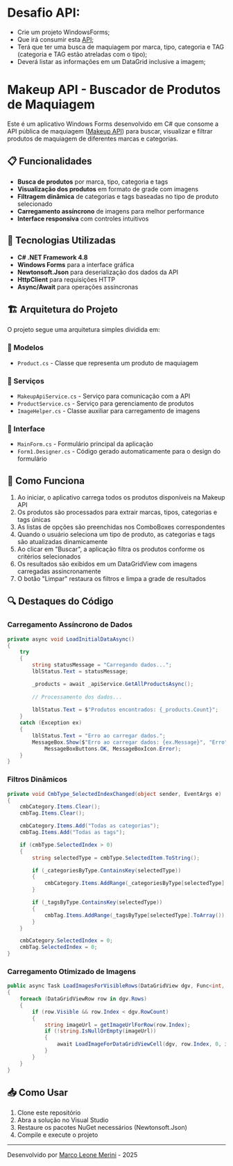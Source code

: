 # Desafio API:

- Crie um projeto WindowsForms;
- Que irá consumir esta [API](https://makeup-api.herokuapp.com/);
- Terá que ter uma busca de maquiagem por marca, tipo, categoria e TAG (categoria e TAG estão atreladas com o tipo);
- Deverá listar as informações em um DataGrid inclusive a imagem;

# Makeup API - Buscador de Produtos de Maquiagem

Este é um aplicativo Windows Forms desenvolvido em C# que consome a API pública de maquiagem ([Makeup API](https://makeup-api.herokuapp.com/)) para buscar, visualizar e filtrar produtos de maquiagem de diferentes marcas e categorias.

## 📋 Funcionalidades

- **Busca de produtos** por marca, tipo, categoria e tags
- **Visualização dos produtos** em formato de grade com imagens
- **Filtragem dinâmica** de categorias e tags baseadas no tipo de produto selecionado
- **Carregamento assíncrono** de imagens para melhor performance
- **Interface responsiva** com controles intuitivos

## 🚀 Tecnologias Utilizadas

- **C# .NET Framework 4.8**
- **Windows Forms** para a interface gráfica
- **Newtonsoft.Json** para deserialização dos dados da API
- **HttpClient** para requisições HTTP
- **Async/Await** para operações assíncronas

## 🏗️ Arquitetura do Projeto

O projeto segue uma arquitetura simples dividida em:

### 📁 Modelos

- `Product.cs` - Classe que representa um produto de maquiagem

### 📁 Serviços

- `MakeupApiService.cs` - Serviço para comunicação com a API
- `ProductService.cs` - Serviço para gerenciamento de produtos
- `ImageHelper.cs` - Classe auxiliar para carregamento de imagens

### 📁 Interface

- `MainForm.cs` - Formulário principal da aplicação
- `Form1.Designer.cs` - Código gerado automaticamente para o design do formulário

## 📝 Como Funciona

1. Ao iniciar, o aplicativo carrega todos os produtos disponíveis na Makeup API
2. Os produtos são processados para extrair marcas, tipos, categorias e tags únicas
3. As listas de opções são preenchidas nos ComboBoxes correspondentes
4. Quando o usuário seleciona um tipo de produto, as categorias e tags são atualizadas dinamicamente
5. Ao clicar em "Buscar", a aplicação filtra os produtos conforme os critérios selecionados
6. Os resultados são exibidos em um DataGridView com imagens carregadas assincronamente
7. O botão "Limpar" restaura os filtros e limpa a grade de resultados

## 🔍 Destaques do Código

### Carregamento Assíncrono de Dados

```csharp
private async void LoadInitialDataAsync()
{
    try
    {
        string statusMessage = "Carregando dados...";
        lblStatus.Text = statusMessage;

        _products = await _apiService.GetAllProductsAsync();
        
        // Processamento dos dados...
        
        lblStatus.Text = $"Produtos encontrados: {_products.Count}";
    }
    catch (Exception ex)
    {
        lblStatus.Text = "Erro ao carregar dados.";
        MessageBox.Show($"Erro ao carregar dados: {ex.Message}", "Erro", 
            MessageBoxButtons.OK, MessageBoxIcon.Error);
    }
}
```

### Filtros Dinâmicos

```csharp
private void CmbType_SelectedIndexChanged(object sender, EventArgs e)
{
    cmbCategory.Items.Clear();
    cmbTag.Items.Clear();

    cmbCategory.Items.Add("Todas as categorias");
    cmbTag.Items.Add("Todas as tags");

    if (cmbType.SelectedIndex > 0)
    {
        string selectedType = cmbType.SelectedItem.ToString();

        if (_categoriesByType.ContainsKey(selectedType))
        {
            cmbCategory.Items.AddRange(_categoriesByType[selectedType].ToArray());
        }

        if (_tagsByType.ContainsKey(selectedType))
        {
            cmbTag.Items.AddRange(_tagsByType[selectedType].ToArray());
        }
    }

    cmbCategory.SelectedIndex = 0;
    cmbTag.SelectedIndex = 0;
}
```

### Carregamento Otimizado de Imagens

```csharp
public async Task LoadImagesForVisibleRows(DataGridView dgv, Func<int, string> getImageUrlForRow)
{
    foreach (DataGridViewRow row in dgv.Rows)
    {
        if (row.Visible && row.Index < dgv.RowCount)
        {
            string imageUrl = getImageUrlForRow(row.Index);
            if (!string.IsNullOrEmpty(imageUrl))
            {
                await LoadImageForDataGridViewCell(dgv, row.Index, 0, imageUrl);
            }
        }
    }
}
```

## 📥 Como Usar

1. Clone este repositório
2. Abra a solução no Visual Studio
3. Restaure os pacotes NuGet necessários (Newtonsoft.Json)
4. Compile e execute o projeto

---

Desenvolvido por [Marco Leone Merini](https://github.com/Marco-Merini) - 2025
